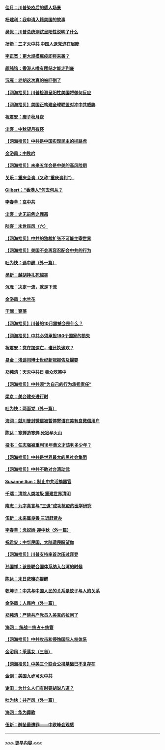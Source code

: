 #### [佳月：川普染疫后的感人场景](../pages/nsc993/n12456994.md?t=10062302) 
#### [杨建利：我申请入籍美国的故事](../pages/nsc993/n12455635.md?t=10062302) 
#### [吴侃：川普总统测试呈阳性说明了什么](../pages/nsc993/n12451869.md?t=10062302) 
#### [扬箭：三才灭中共 中国人退党迫在眉睫](../pages/nsc993/n12451842.md?t=10062302) 
#### [李正宽：更大规模瘟疫即将来袭？](../pages/nsc993/n12451455.md?t=10062302) 
#### [颜纯钩：香港人唯有团结才能走到底](../pages/nsc993/n12450870.md?t=10062302) 
#### [沉雁：老胡这次真的被吓倒了](../pages/nsc993/n12449796.md?t=10062302) 
#### [【网海拾贝】川普检测呈阳性美国将做何反应](../pages/nsc993/n12449042.md?t=10062302) 
#### [【网海拾贝】美国正构建全球联盟对冲中共威胁](../pages/nsc993/n12446580.md?t=10062302) 
#### [祝君安：庚子秋月夜](../pages/nsc993/n12445870.md?t=10062302) 
#### [尘客：中秋望月有怀](../pages/nsc993/n12444632.md?t=10062302) 
#### [【网海拾贝】中共是中国实现民主的拦路虎](../pages/nsc993/n12443573.md?t=10062302) 
#### [金浴凤：中秋吟](../pages/nsc993/n12441773.md?t=10062302) 
#### [【网海拾贝】未来五年会是中美的高风险期](../pages/nsc993/n12440760.md?t=10062302) 
#### [关乐：重庆会谈（又称“重庆谈判”）](../pages/nsc993/n12437525.md?t=10062302) 
#### [Gilbert：“香港人”何去何从？](../pages/nsc993/n12435894.md?t=10062302) 
#### [李春草：哀中共](../pages/nsc993/n12435874.md?t=10062302) 
#### [尘客：史无前例之罪恶](../pages/nsc993/n12435762.md?t=10062302) 
#### [陆客：末世民风（六）](../pages/nsc993/n12435354.md?t=10062302) 
#### [【网海拾贝】中共的独裁扩张不可能主宰世界](../pages/nsc993/n12435151.md?t=10062302) 
#### [【网海拾贝】美国不会再容忍配合中共的行为](../pages/nsc993/n12433808.md?t=10062302) 
#### [吐为快：迷中醒（外一篇）](../pages/nsc993/n12433585.md?t=10062302) 
#### [吴新：越胡挣扎死越突](../pages/nsc993/n12433562.md?t=10062302) 
#### [沉雁：决定一流，就是下流](../pages/nsc993/n12432128.md?t=10062302) 
#### [金浴凤：木兰花](../pages/nsc993/n12432124.md?t=10062302) 
#### [千瑞：寥落](../pages/nsc993/n12432071.md?t=10062302) 
#### [【网海拾贝】川普的10月震撼会是什么？](../pages/nsc993/n12431624.md?t=10062302) 
#### [【网海拾贝】中共必须承担180个国家的损失](../pages/nsc993/n12428893.md?t=10062302) 
#### [祝君安：党在加速亡，谁还执迷欢？](../pages/nsc993/n12428652.md?t=10062302) 
#### [易金：浅谈闫博士世纪新冠报告及撮要](../pages/nsc993/n12426822.md?t=10062302) 
#### [郑纯清：天灭中共日 善众欢笑中](../pages/nsc993/n12426784.md?t=10062302) 
#### [【网海拾贝】中共须“为自己的行为承担责任”](../pages/nsc993/n12426067.md?t=10062302) 
#### [梁京：美台建交进行时](../pages/nsc993/n12424066.md?t=10062302) 
#### [吐为快：两面党（外一篇）](../pages/nsc993/n12424043.md?t=10062302) 
#### [海网：就川普封微信被暂停寄语在美有良微信用户](../pages/nsc993/n12424021.md?t=10062302) 
#### [陈达：寒蝉造寒蝉 死寂孕火山](../pages/nsc993/n12423958.md?t=10062302) 
#### [投书：任志强被重判18年黄文才该判多少年？](../pages/nsc993/n12423672.md?t=10062302) 
#### [【网海拾贝】中共是世界最大的黑社会集团](../pages/nsc993/n12423543.md?t=10062302) 
#### [【网海拾贝】中共不敢对台湾动武](../pages/nsc993/n12421418.md?t=10062302) 
#### [Susanne Sun：制止中共活摘器官](../pages/nsc993/n12419654.md?t=10062302) 
#### [千瑞：清除人类垃圾 重建世界清明](../pages/nsc993/n12419414.md?t=10062302) 
#### [隋志：九字真言与“三退”成功抗疫的医学研究](../pages/nsc993/n12419248.md?t=10062302) 
#### [伍新：未来属良善 三退赶紧办](../pages/nsc993/n12418496.md?t=10062302) 
#### [李春草：念奴娇·迎中秋（外一篇）](../pages/nsc993/n12418465.md?t=10062302) 
#### [祝君安：中华民国，大陆遗民盼望你](../pages/nsc993/n12418089.md?t=10062302) 
#### [【网海拾贝】川普支持率首次压过拜登](../pages/nsc993/n12418050.md?t=10062302) 
#### [孙国祥：该是联合国体系纳入台湾的时候](../pages/nsc993/n12417369.md?t=10062302) 
#### [陈达：末日悲嚎亦提醒](../pages/nsc993/n12416736.md?t=10062302) 
#### [乾坤子：中共与中国人民的关系是蚊子与人的关系](../pages/nsc993/n12416632.md?t=10062302) 
#### [金浴凤：人民吟（外一篇）](../pages/nsc993/n12416567.md?t=10062302) 
#### [郑纯清：严禁共产党员入美真的拉闸了](../pages/nsc993/n12416550.md?t=10062302) 
#### [海网： 统战＝统占＋统管](../pages/nsc993/n12416404.md?t=10062302) 
#### [【网海拾贝】中共攻击和侵蚀国际人权体系](../pages/nsc993/n12416250.md?t=10062302) 
#### [金浴凤：采莲女（三首）](../pages/nsc993/n12415517.md?t=10062302) 
#### [【网海拾贝】中美三个联合公报基础已不复存在](../pages/nsc993/n12415054.md?t=10062302) 
#### [金剑：美国九步可灭中共](../pages/nsc993/n12413183.md?t=10062302) 
#### [谢田：为什么人们有时要胡说八道？](../pages/nsc993/n12411861.md?t=10062302) 
#### [吐为快：共产风（外一篇）](../pages/nsc993/n12411761.md?t=10062302) 
#### [海网：华为葬歌](../pages/nsc993/n12410381.md?t=10062302) 
#### [伍新：醉坠最遭罪——中欧峰会观感](../pages/nsc993/n12410364.md?t=10062302) 

----
#### [ >>> 更早内容 <<< ](../indexes/nsc993-earlier.md)
